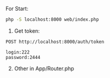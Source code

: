 For Start:
```bash
php -S localhost:8000 web/index.php
```

1) Get token:
```
POST http://localhost:8000/auth/token

login:222
password:2444
```

2) Other in App/Router.php